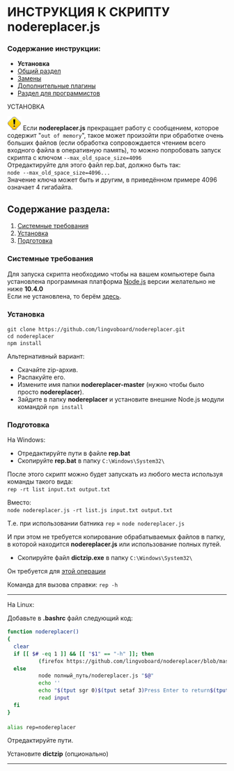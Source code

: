 # ИНСТРУКЦИЯ К СКРИПТУ nodereplacer.js

### Содержание инструкции:

* **Установка**
* [Общий раздел](index.md)
* [Замены](replacer.md)
* [Дополнительные плагины](plugins.md)
* [Раздел для программистов](javascript.md)


УСТАНОВКА

![warning.png](./../warning.png)
Если **nodereplacer.js** прекращает работу с сообщением, которое содержит "`out of memory`", такое может произойти при обработке очень больших файлов (если обработка сопровождается чтением всего входного файла в оперативную память), то можно попробовать запуск скрипта с ключом `--max_old_space_size=4096`</br>
Отредактируйте для этого файл rep.bat, должно быть так:</br>
`node --max_old_space_size=4096...`</br>
Значение ключа может быть и другим, в приведённом примере 4096 означает 4 гигабайта.

## Содержание раздела:

1. [Системные требования](#Системные-требования)
2. [Установка](#Установка)
3. [Подготовка](#Подготовка)

### Системные требования

Для запуска скрипта необходимо чтобы на вашем компьютере была установлена программная платформа [Node.js](https://ru.wikipedia.org/wiki/Node.js) версии желательно не ниже **10.4.0**</br>
Если не установлена, то берём [здесь](https://nodejs.org/).

### Установка
```
git clone https://github.com/lingvoboard/nodereplacer.git
cd nodereplacer
npm install
```

Альтернативный вариант:
* Скачайте zip-архив.
* Распакуйте его.
* Измените имя папки **nodereplacer-master** (нужно чтобы было просто **nodereplacer**).
* Зайдите в папку **nodereplacer** и установите внешние Node.js модули командой `npm install`

### Подготовка

На Windows:

* Отредактируйте пути в файле **rep.bat**
* Скопируйте **rep.bat** в папку `C:\Windows\System32\`

После этого скрипт можно будет запускать из любого места используя команды такого вида:</br>
`rep -rt list input.txt output.txt`

Вместо:</br>
`node nodereplacer.js -rt list.js input.txt output.txt`

Т.е. при использовании батника `rep` = `node nodereplacer.js`

И при этом не требуется копирование обрабатываемых файлов в папку, в которой находится **nodereplacer.js** или использование полных путей.

* Скопируйте файл **dictzip.exe** в папку `C:\Windows\System32\`

Он требуется для [этой операции](/help/files/md/index.md#5-node-nodereplacerjs-inputglsoutputifo)

Команда для вызова справки: `rep -h`

<hr>

На Linux:

Добавьте в **.bashrc** файл следующий код:

```bash
function nodereplacer()
{
  clear
  if [[ $# -eq 1 ]] && [[ "$1" == "-h" ]]; then
          (firefox https://github.com/lingvoboard/nodereplacer/blob/master/help/files/md/index.md >/dev/null 2>&1 &)
  else
          node полный_путь/nodereplacer.js "$@"
          echo ''
          echo "$(tput sgr 0)$(tput setaf 3)Press Enter to return$(tput sgr 0)"
          read input
  fi      
}

alias rep=nodereplacer
```

Отредактируйте пути.

Установите **dictzip** (опционально)

<hr>

